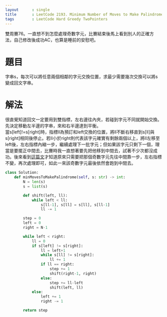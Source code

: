 ```yaml
---
layout      : single
title       : LeetCode 2193. Minimum Number of Moves to Make Palindrome
tags 		: LeetCode Hard Greedy TwoPointers
---
```

雙周賽76。一直想不到怎麼處理奇數字元，比賽結束後馬上看到別人的正確方法，自己修改後成功AC，也算是睡前的安慰吧。

# 題目
字串s，每次可以將任意兩個相鄰的字元交換位置，求最少需要幾次交換可以將s變成回文字串。

# 解法
很直覺知道回文一定要用到雙指標，左右邊往內夾，若碰到字元不同就開始交換。  
先決定移動左半邊的字串，來和右半邊達到平衡。  
當s[left]!=s[right]時，指標ll為預訂和left交換的位置，將ll不斷右移直到s[ll]與s[right]相同後停止。若ll小於right則代表該字元確實有剩餘兩個以上，將ll左移至left後，左右指標內縮一步，繼續處理下一批字元；但如果該字元只剩下一個，理當是要擺正中間去，比賽時我一直想著要先把他移到中間去，試著不少次都沒成功。後來看到[這篇文](https://leetcode.com/problems/minimum-number-of-moves-to-make-palindrome/discuss/1821967/Python-2-solutions%3A-O(n2)-and-O(n-log-n)-explained)才知道原來只需要把那個奇數字元先往中間靠一步，左右指標不變，再次處理即可，如此一來該奇數字元最後依然會跑到中間去。

```python
class Solution:
    def minMovesToMakePalindrome(self, s: str) -> int:
        N = len(s)
        s = list(s)

        def shift(left, ll):
            while left < ll:
                s[ll-1], s[ll] = s[ll], s[ll-1]
                ll -= 1

        step = 0
        left = 0
        right = N-1

        while left < right:
            ll = 0
            if s[left] != s[right]:
                ll = left+1
                while s[ll] != s[right]:
                    ll += 1
                if ll == right:
                    step += 1
                    shift(right-1, right)
                else:
                    step += ll-left
                    shift(left, ll)
            else:
                left += 1
                right -= 1

        return step
```

